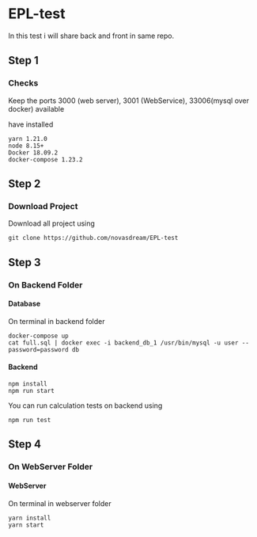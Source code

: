 # EPL-test

In this test i will share back and front in same repo.


## Step 1
### Checks

Keep the ports 3000 (web server), 3001 (WebService), 33006(mysql over docker) available

have installed 
```
yarn 1.21.0
node 8.15+
Docker 18.09.2
docker-compose 1.23.2
```

## Step 2
### Download Project
Download all project using 

```
git clone https://github.com/novasdream/EPL-test
```

## Step 3 
### On Backend Folder
####  Database

On terminal in backend folder 

```
docker-compose up
cat full.sql | docker exec -i backend_db_1 /usr/bin/mysql -u user --password=password db
```

#### Backend

```
npm install
npm run start
```

You can run calculation tests on backend using 
```
npm run test
```

## Step 4
### On WebServer Folder
#### WebServer

On terminal in webserver folder 
```
yarn install
yarn start
```

